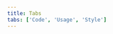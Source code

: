 ```yaml
---
title: Tabs
tabs: ['Code', 'Usage', 'Style']
---
```



<component
    name="Tabs"
    component="tabs"
    variation="tabs"
    experimental="true"
    >
</component>
<component-docs component="tabs" experimental="true"></component-docs>
